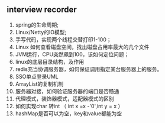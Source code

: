 ## interview recorder

1. spring的生命周期;
2. Linux/Netty的IO模型;
3. 手写代码，实现两个线程交替打印1-100；
4. Linux 如何查看磁盘空间，找出磁盘占用率最大的几个文件
5. JVM运行，CPU突然飙到100，该如何定位问题；
6. linux的底层目录结构，及作用
7. redis充当协调服务器，如何保证调用指定某台服务器上的服务。
8. SSO单点登录UML
9. ArrayList的复制机制
10. 服务器对接，如何验证服务器的端口是否畅通
11. 代理模式，装饰器模式，适配器模式的区别
12. 如何实现char 转int   （ int x =x -'0',int y = x ）
13. hashMap是否可以为空，key和value都能为空
